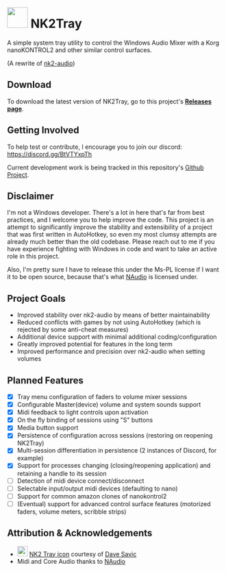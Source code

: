 # <img src="https://raw.githubusercontent.com/ho0ber/NK2Tray/master/NK2Tray/nk2tray.ico" height="48"> NK2Tray
A simple system tray utility to control the Windows Audio Mixer with a Korg nanoKONTROL2 and other similar control surfaces.

(A rewrite of [nk2-audio](https://github.com/ho0ber/nk2-audio))

## Download
To download the latest version of NK2Tray, go to this project's [**Releases page**](https://github.com/ho0ber/NK2Tray/releases).

## Getting Involved
To help test or contribute, I encourage you to join our discord: https://discord.gg/BtVTYxpTh

Current development work is being tracked in this repository's [Github Project](https://github.com/ho0ber/NK2Tray/projects/1).

## Disclaimer
I'm not a Windows developer. There's a lot in here that's far from best practices, and I welcome you to help improve the code. This project is an attempt to significantly improve the stability and extensibility of a project that was first written in AutoHotkey, so even my most clumsy attempts are already much better than the old codebase. Please reach out to me if you have experience fighting with Windows in code and want to take an active role in this project.

Also, I'm pretty sure I have to release this under the Ms-PL license if I want it to be open source, because that's what [NAudio](https://github.com/naudio/NAudio) is licensed under.

## Project Goals
* Improved stability over nk2-audio by means of better maintainability
* Reduced conflicts with games by not using AutoHotkey (which is rejected by some anti-cheat measures)
* Additional device support with minimal additional coding/configuration
* Greatly improved potential for features in the long term
* Improved performance and precision over nk2-audio when setting volumes

## Planned Features
- [x] Tray menu configuration of faders to volume mixer sessions
- [x] Configurable Master(device) volume and system sounds support
- [x] Midi feedback to light controls upon activation
- [x] On the fly binding of sessions using "S" buttons
- [x] Media button support
- [x] Persistence of configuration across sessions (restoring on reopening NK2Tray)
- [x] Multi-session differentiation in persistence (2 instances of Discord, for example)
- [x] Support for processes changing (closing/reopening application) and retaining a handle to its session
- [ ] Detection of midi device connect/disconnect
- [ ] Selectable input/output midi devices (defaulting to nano)
- [ ] Support for common amazon clones of nanokontrol2
- [ ] (Eventual) support for advanced control surface features (motorized faders, volume meters, scribble strips)

## Attribution & Acknowledgements
 * <img src="https://raw.githubusercontent.com/ho0ber/NK2Tray/master/NK2Tray/nk2tray.ico" height="24"> [NK2 Tray icon](NK2Tray/nk2tray.ico) courtesy of [Dave Savic](https://www.iconfinder.com/icons/2001872/blue_level_levels_mixer_settings_shadow_volume_icon)
 * Midi and Core Audio thanks to [NAudio](https://github.com/naudio/NAudio)

